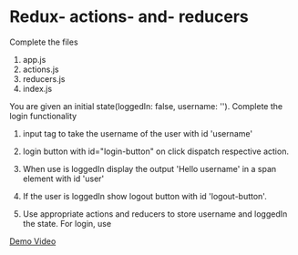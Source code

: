 # Redux- actions- and- reducers
Complete the files
1. app.js
2. actions.js
3. reducers.js
4. index.js

You are given an initial state(loggedIn: false, username: '').
Complete the login functionality
1. input tag to take the username of the user with id 'username'

2. login button with id="login-button" on click dispatch respective action.

3. When use is loggedIn display the output 'Hello username' in a span element with id 'user'

4. If the user is loggedIn show logout button with id 'logout-button'.

5. Use appropriate actions and reducers to store username and loggedIn the state.
For login, use

[Demo Video](https://d3dyfaf3iutrxo.cloudfront.net/general/upload/473835d90e8c4aacbe2cc3b35ff07b21.webm)